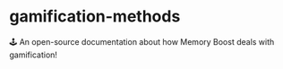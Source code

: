 # gamification-methods
🕹️ An open-source documentation about how Memory Boost deals with gamification!
